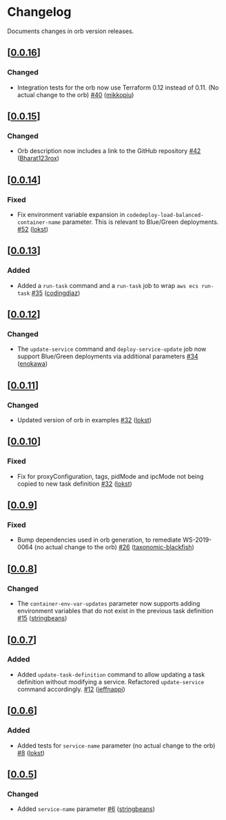 # Changelog
Documents changes in orb version releases.

## [[0.0.16](https://circleci.com/orbs/registry/orb/circleci/aws-ecs?version=0.0.16)]
### Changed
- Integration tests for the orb now use Terraform 0.12 instead of 0.11. (No actual change to the orb) [\#40](https://github.com/CircleCI-Public/aws-ecs-orb/pull/40) ([mikkopiu](https://github.com/mikkopiu))

## [[0.0.15](https://circleci.com/orbs/registry/orb/circleci/aws-ecs?version=0.0.15)]
### Changed
- Orb description now includes a link to the GitHub repository [\#42](https://github.com/CircleCI-Public/aws-ecs-orb/pull/42) ([Bharat123rox](https://github.com/Bharat123rox))

## [[0.0.14](https://circleci.com/orbs/registry/orb/circleci/aws-ecs?version=0.0.14)]
### Fixed
- Fix environment variable expansion in `codedeploy-load-balanced-container-name` parameter. This is relevant to Blue/Green deployments. [\#52](https://github.com/CircleCI-Public/aws-ecs-orb/pull/52) ([lokst](https://github.com/lokst))

## [[0.0.13](https://circleci.com/orbs/registry/orb/circleci/aws-ecs?version=0.0.13)]
### Added
- Added a `run-task` command and a `run-task` job to wrap `aws ecs run-task` [\#35](https://github.com/CircleCI-Public/aws-ecs-orb/pull/35) ([codingdiaz](https://github.com/codingdiaz))

## [[0.0.12](https://circleci.com/orbs/registry/orb/circleci/aws-ecs?version=0.0.12)]
### Changed
- The `update-service` command and `deploy-service-update` job now support Blue/Green deployments via additional parameters [\#34](https://github.com/CircleCI-Public/aws-ecs-orb/pull/34) ([enokawa](https://github.com/enokawa))

## [[0.0.11](https://circleci.com/orbs/registry/orb/circleci/aws-ecs?version=0.0.11)]
### Changed
- Updated version of orb in examples [\#32](https://github.com/CircleCI-Public/aws-ecs-orb/pull/32) ([lokst](https://github.com/lokst))

## [[0.0.10](https://circleci.com/orbs/registry/orb/circleci/aws-ecs?version=0.0.10)]
### Fixed
- Fix for proxyConfiguration, tags, pidMode and ipcMode not being copied to new task definition [\#32](https://github.com/CircleCI-Public/aws-ecs-orb/pull/31) ([lokst](https://github.com/lokst))

## [[0.0.9](https://circleci.com/orbs/registry/orb/circleci/aws-ecs?version=0.0.9)]
### Fixed
- Bump dependencies used in orb generation, to remediate WS-2019-0064 (no actual change to the orb) [\#26](https://github.com/CircleCI-Public/aws-ecs-orb/pull/26) ([taxonomic-blackfish](https://github.com/taxonomic-blackfish))

## [[0.0.8](https://circleci.com/orbs/registry/orb/circleci/aws-ecs?version=0.0.8)]
### Changed
- The `container-env-var-updates` parameter now supports adding environment variables that do not exist in the previous task definition [\#15](https://github.com/CircleCI-Public/aws-ecs-orb/pull/15) ([stringbeans](https://github.com/stringbeans))

## [[0.0.7](https://circleci.com/orbs/registry/orb/circleci/aws-ecs?version=0.0.7)]
### Added
- Added `update-task-definition` command to allow updating a task definition without modifying a service. Refactored `update-service` command accordingly. [\#12](https://github.com/CircleCI-Public/aws-ecs-orb/pull/12) ([jeffnappi](https://github.com/jeffnappi))

## [[0.0.6](https://circleci.com/orbs/registry/orb/circleci/aws-ecs?version=0.0.6)]
### Added
- Added tests for `service-name` parameter (no actual change to the orb) [\#8](https://github.com/CircleCI-Public/aws-ecs-orb/pull/8) ([lokst](https://github.com/lokst))

## [[0.0.5](https://circleci.com/orbs/registry/orb/circleci/aws-ecs?version=0.0.5)]
### Changed
- Added `service-name` parameter [\#6](https://github.com/CircleCI-Public/aws-ecs-orb/pull/6) ([stringbeans](https://github.com/stringbeans))
